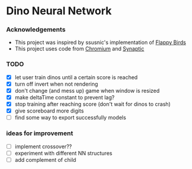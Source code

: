 # Dino Neural Network


### Acknowledgements
- This project was inspired by ssusnic's implementation of [Flappy Birds](https://github.com/ssusnic/Machine-Learning-Flappy-Bird)
- This project uses code from [Chromium](https://github.com/chromium/chromium/tree/master/components/neterror/resources) and [Synaptic](https://github.com/cazala/synaptic/blob/master/dist/synaptic.min.js)

### TODO
- [X] let user train dinos until a certain score is reached
- [X] turn off invert when not rendering
- [X] don't change (and mess up) game when window is resized
- [X] make deltaTime constant to prevent lag?
- [X] stop training after reaching score (don't wait for dinos to crash)
- [X] give scoreboard more digits
- [ ] find some way to export successfully models

### ideas for improvement
- [ ] implement crossover??
- [ ] experiment with different NN structures
- [ ] add complement of child
